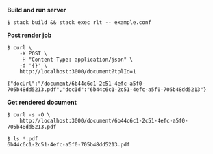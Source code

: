
**Build and run server**

```
$ stack build && stack exec rlt -- example.conf
```


**Post render job**

```
$ curl \
    -X POST \
    -H "Content-Type: application/json" \
    -d '{}' \
    http://localhost:3000/document?tplId=1

{"docUrl":"/document/6b44c6c1-2c51-4efc-a5f0-705b48dd5213.pdf","docId":"6b44c6c1-2c51-4efc-a5f0-705b48dd5213"}
```

**Get rendered document**

```
$ curl -s -O \
    http://localhost:3000/document/6b44c6c1-2c51-4efc-a5f0-705b48dd5213.pdf

$ ls *.pdf
6b44c6c1-2c51-4efc-a5f0-705b48dd5213.pdf
```
